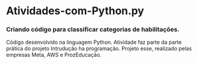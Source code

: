 # Atividades-com-Python.py

### Criando código para classificar categorias de habilitações.

Código desenvolvido na linguagem Python.
Atividade faz parte da parte prática do projeto Intrudução ha programação.
Projeto esse, realizado pelas empresas Meta, AWS e ProzEducação.
